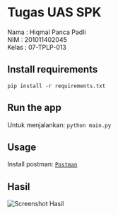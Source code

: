 # Tugas UAS SPK
Nama : Hiqmal Panca Padli<br>
NIM : 201011402045<br>
Kelas : 07-TPLP-013<br>

## Install requirements
```pip install -r requirements.txt```

## Run the app
Untuk menjalankan:
```python main.py```

## Usage
Install postman:
[`Postman`](https://www.postman.com/downloads/)

## Hasil
<img src='screenshot/Screenshot hasil.png' alt='Screenshot Hasil'/>

